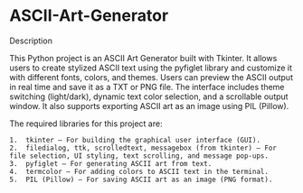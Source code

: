 # ASCII-Art-Generator

Description 

This Python project is an ASCII Art Generator built with Tkinter. It allows users to create stylized ASCII text using the pyfiglet library and customize it with different fonts, colors, and themes. Users can preview the ASCII output in real time and save it as a TXT or PNG file. The interface includes theme switching (light/dark), dynamic text color selection, and a scrollable output window. It also supports exporting ASCII art as an image using PIL (Pillow).

The required libraries for this project are:

	1.	tkinter – For building the graphical user interface (GUI).
	2.	filedialog, ttk, scrolledtext, messagebox (from tkinter) – For file selection, UI styling, text scrolling, and message pop-ups.
	3.	pyfiglet – For generating ASCII art from text.
	4.	termcolor – For adding colors to ASCII text in the terminal.
	5.	PIL (Pillow) – For saving ASCII art as an image (PNG format).
